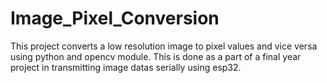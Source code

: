 # Image_Pixel_Conversion
This project converts a low resolution image to pixel values and vice versa using python and opencv module. This is done as a part of a final year project in transmitting image datas serially using esp32.

